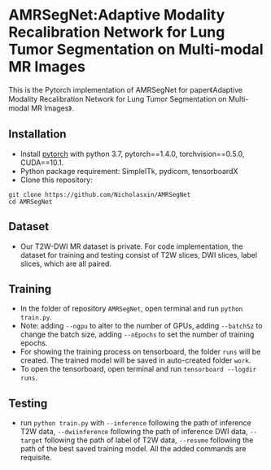 # AMRSegNet:Adaptive Modality Recalibration Network for Lung Tumor Segmentation on Multi-modal MR Images
This is the Pytorch implementation of AMRSegNet for paper《Adaptive Modality Recalibration Network for Lung Tumor Segmentation on Multi-modal MR Images》.
  
## Installation
- Install [pytorch](https://pytorch.org/get-started/previous-versions/) with python 3.7, pytorch==1.4.0, torchvision==0.5.0, CUDA==10.1.
- Python package requirement: SimpleITk, pydicom, tensorboardX
- Clone this repository:  
```
git clone https://github.com/Nicholasxin/AMRSegNet  
cd AMRSegNet  
```

## Dataset
- Our T2W-DWI MR dataset is private. For code implementation, the dataset for training and testing consist of T2W slices, DWI slices, label slices, which are all paired. 
  
## Training
- In the folder of repository `AMRSegNet`, open terminal and run `python train.py`. 
- Note: adding `--ngpu` to alter to the number of GPUs, adding `--batchSz` to change the batch size, adding `--nEpochs` to set the number of training epochs.  
- For showing the training process on tensorboard, the folder `runs` will be created. The trained model will be saved in auto-created folder `work`. 
- To open the tensorboard, open terminal and run `tensorboard --logdir runs`.

## Testing  
- run `python train.py` with `--inference` following the path of inference T2W data, `--dwiinference` following the path of inference DWI data, `--target` following the path of label of T2W data, `--resume` following the path of the best saved training model. All the added commands are requisite. 

